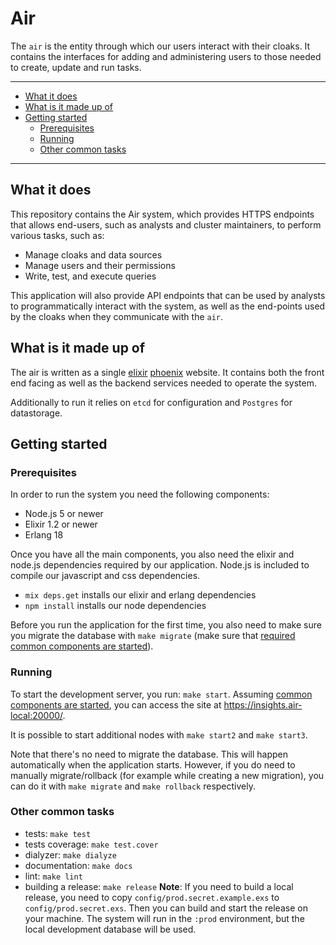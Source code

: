 # Air

The `air` is the entity through which our users interact with their cloaks.
It contains the interfaces for adding and administering users to those
needed to create, update and run tasks.

----------------------

- [What it does](#what-it-does)
- [What is it made up of](#what-is-it-made-up-of)
- [Getting started](#getting-started)
    - [Prerequisites](#prerequisites)
    - [Running](#running)
    - [Other common tasks](#other-common-tasks)

----------------------

## What it does

This repository contains the Air system, which provides HTTPS endpoints that allows end-users, such as analysts and cluster maintainers, to perform various tasks, such as:

- Manage cloaks and data sources
- Manage users and their permissions
- Write, test, and execute queries

This application will also provide API endpoints that can be used by analysts to programmatically interact with
the system, as well as the end-points used by the cloaks when they communicate with the `air`.


## What is it made up of

The air is written as a single [elixir](elixir-lang.org/) [phoenix](www.phoenixframework.org) website. It
contains both the front end facing as well as the backend services needed to operate the system.

Additionally to run it relies on `etcd` for configuration and `Postgres` for datastorage.


## Getting started

### Prerequisites

In order to run the system you need the following components:

- Node.js 5 or newer
- Elixir 1.2 or newer
- Erlang 18

Once you have all the main components, you also need the elixir and node.js dependencies required by our
application. Node.js is included to compile our javascript and css dependencies.

- `mix deps.get` installs our elixir and erlang dependencies
- `npm install` installs our node dependencies

Before you run the application for the first time, you also need to make sure you migrate the database
with `make migrate`
(make sure that [required common components are started](../README.md#starting-the-required-components)).


### Running

To start the development server, you run: `make start`.
Assuming [common components are started](../README.md#starting-the-required-components), you can access the
site at https://insights.air-local:20000/.

It is possible to start additional nodes with `make start2` and `make start3`.

Note that there's no need to migrate the database. This will happen automatically when the application starts.
However, if you do need to manually migrate/rollback (for example while creating a new migration), you can do
it with `make migrate` and `make rollback` respectively.


### Other common tasks

- tests: `make test`
- tests coverage: `make test.cover`
- dialyzer: `make dialyze`
- documentation: `make docs`
- lint: `make lint`
- building a release: `make release`
  __Note__: If you need to build a local release, you need to copy `config/prod.secret.example.exs` to
  `config/prod.secret.exs`. Then you can build and start the release on your machine. The system will
  run in the `:prod` environment, but the local development database will be used.
